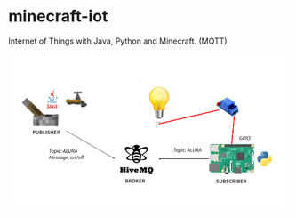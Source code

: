 # minecraft-iot
Internet of Things with Java, Python and Minecraft. (MQTT) 

![alt text](https://github.com/GuiTadeu/minecraft-iot/blob/master/architecture.png)
